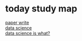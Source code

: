 # today study map
[paper write](../../6.paper/paper_guide_tip.md)  
[data science](../../4.datascience/reference.md)  
[data science is what?](../../4.datascience/what.md)  
